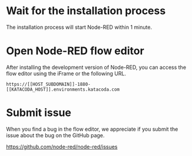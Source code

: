 # Wait for the installation process
The installation process will start Node-RED within 1 minute.

# Open Node-RED flow editor
After installing the development version of Node-RED, you can access the flow editor using the iFrame or the following URL.

`https://[[HOST_SUBDOMAIN]]-1880-[[KATACODA_HOST]].environments.katacoda.com`

# Submit issue
When you find a bug in the flow editor, we appreciate if you submit the issue about the bug on the GitHub page.

https://github.com/node-red/node-red/issues
